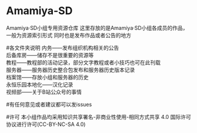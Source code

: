 # Amamiya-SD
Amamiya·SD小组专用资源仓库
这里存放的是Amamiya·SD小组各成员的作品，一般为资源索引形式
同时也是发布作品或者公告的地方


#各文件夹说明
内务——发布组织机构相关的公告  
后备库房——储存不是很重要的资源等  
教程——教程部的活动记录，部分文字教程或者小技巧也可在此刊载  
服务器——服务器历史整合包发布和服务器历史版本记录  
档案馆——存放小组和服务器的历史  
永恒乐园本地化——汉化记录  
视频部——关于B站公众号的事情  


#有任何意见或者建议都可以发issues


#许可
本小组作品均采用知识共享署名-非商业性使用-相同方式共享 4.0 国际许可协议进行许可(CC-BY-NC-SA 4.0)
